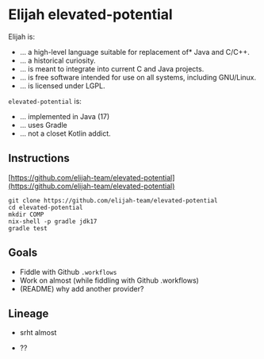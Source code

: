 Elijah elevated-potential
==========================

Elijah is:

- ... a high-level language suitable for replacement of* Java and C/C++.
- ... a historical curiosity.
- ... is meant to integrate into current C and Java projects.
- ... is free software intended for use on all systems, including GNU/Linux.
- ... is licensed under LGPL.

`elevated-potential` is:

- ... implemented in Java (17)
- ... uses Gradle
- ... not a closet Kotlin addict.

Instructions
-------------

[https://github.com/elijah-team/elevated-potential](https://github.com/elijah-team/elevated-potential)

```shell
git clone https://github.com/elijah-team/elevated-potential
cd elevated-potential
mkdir COMP
nix-shell -p gradle jdk17
gradle test
```

Goals
------

- Fiddle with Github `.workflows`
- Work on almost (while fiddling with Github .workflows)
- (README) why add another provider?

Lineage
--------

- srht almost

- ??
